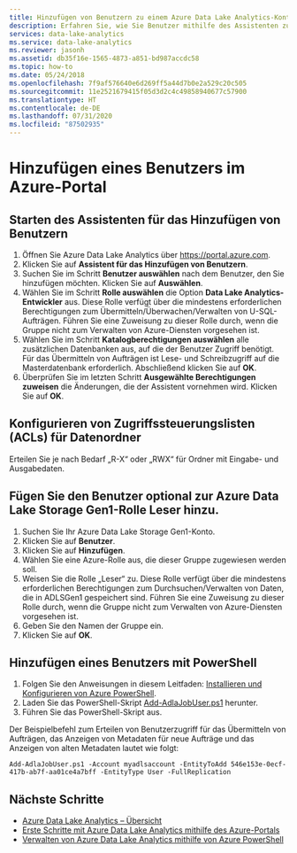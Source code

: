 ```yaml
---
title: Hinzufügen von Benutzern zu einem Azure Data Lake Analytics-Konto
description: Erfahren Sie, wie Sie Benutzer mithilfe des Assistenten zum Hinzufügen von Benutzern und Azure PowerShell ordnungsgemäß Ihrem Data Lake Analytics-Konto hinzufügen.
services: data-lake-analytics
ms.service: data-lake-analytics
ms.reviewer: jasonh
ms.assetid: db35f16e-1565-4873-a851-bd987accdc58
ms.topic: how-to
ms.date: 05/24/2018
ms.openlocfilehash: 7f9af576640e6d269ff5a44d7b0e2a529c20c505
ms.sourcegitcommit: 11e2521679415f05d3d2c4c49858940677c57900
ms.translationtype: HT
ms.contentlocale: de-DE
ms.lasthandoff: 07/31/2020
ms.locfileid: "87502935"
---
```

# <a name="adding-a-user-in-the-azure-portal"></a>Hinzufügen eines Benutzers im Azure-Portal

## <a name="start-the-add-user-wizard"></a>Starten des Assistenten für das Hinzufügen von Benutzern
1. Öffnen Sie Azure Data Lake Analytics über https://portal.azure.com.
2. Klicken Sie auf **Assistent für das Hinzufügen von Benutzern**.
3. Suchen Sie im Schritt **Benutzer auswählen** nach dem Benutzer, den Sie hinzufügen möchten. Klicken Sie auf **Auswählen**.
4. Wählen Sie im Schritt **Rolle auswählen** die Option **Data Lake Analytics-Entwickler** aus. Diese Rolle verfügt über die mindestens erforderlichen Berechtigungen zum Übermitteln/Überwachen/Verwalten von U-SQL-Aufträgen. Führen Sie eine Zuweisung zu dieser Rolle durch, wenn die Gruppe nicht zum Verwalten von Azure-Diensten vorgesehen ist.
5. Wählen Sie im Schritt **Katalogberechtigungen auswählen** alle zusätzlichen Datenbanken aus, auf die der Benutzer Zugriff benötigt. Für das Übermitteln von Aufträgen ist Lese- und Schreibzugriff auf die Masterdatenbank erforderlich. Abschließend klicken Sie auf **OK**.
6. Überprüfen Sie im letzten Schritt **Ausgewählte Berechtigungen zuweisen** die Änderungen, die der Assistent vornehmen wird. Klicken Sie auf **OK**.


## <a name="configure-acls-for-data-folders"></a>Konfigurieren von Zugriffssteuerungslisten (ACLs) für Datenordner
Erteilen Sie je nach Bedarf „R-X“ oder „RWX“ für Ordner mit Eingabe- und Ausgabedaten.


## <a name="optionally-add-the-user-to-the-azure-data-lake-storage-gen1-role-reader-role"></a>Fügen Sie den Benutzer optional zur Azure Data Lake Storage Gen1-Rolle **Leser** hinzu.
1.  Suchen Sie Ihr Azure Data Lake Storage Gen1-Konto.
2.  Klicken Sie auf **Benutzer**.
3. Klicken Sie auf **Hinzufügen**.
4.  Wählen Sie eine Azure-Rolle aus, die dieser Gruppe zugewiesen werden soll.
5.  Weisen Sie die Rolle „Leser“ zu. Diese Rolle verfügt über die mindestens erforderlichen Berechtigungen zum Durchsuchen/Verwalten von Daten, die in ADLSGen1 gespeichert sind. Führen Sie eine Zuweisung zu dieser Rolle durch, wenn die Gruppe nicht zum Verwalten von Azure-Diensten vorgesehen ist.
6.  Geben Sie den Namen der Gruppe ein.
7.  Klicken Sie auf **OK**.

## <a name="adding-a-user-using-powershell"></a>Hinzufügen eines Benutzers mit PowerShell

1. Folgen Sie den Anweisungen in diesem Leitfaden: [Installieren und Konfigurieren von Azure PowerShell](/powershell/azure/).
2. Laden Sie das PowerShell-Skript [Add-AdlaJobUser.ps1](https://github.com/Azure/AzureDataLake/blob/master/Samples/PowerShell/ADLAUsers/Add-AdlaJobUser.ps1) herunter.
3. Führen Sie das PowerShell-Skript aus. 

Der Beispielbefehl zum Erteilen von Benutzerzugriff für das Übermitteln von Aufträgen, das Anzeigen von Metadaten für neue Aufträge und das Anzeigen von alten Metadaten lautet wie folgt:

`Add-AdlaJobUser.ps1 -Account myadlsaccount -EntityToAdd 546e153e-0ecf-417b-ab7f-aa01ce4a7bff -EntityType User -FullReplication`


## <a name="next-steps"></a>Nächste Schritte

* [Azure Data Lake Analytics – Übersicht](data-lake-analytics-overview.md)
* [Erste Schritte mit Azure Data Lake Analytics mithilfe des Azure-Portals](data-lake-analytics-get-started-portal.md)
* [Verwalten von Azure Data Lake Analytics mithilfe von Azure PowerShell](data-lake-analytics-manage-use-powershell.md)
